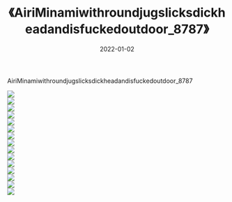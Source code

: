 ﻿---
layout: post
title:  《AiriMinamiwithroundjugslicksdickheadandisfuckedoutdoor_8787》
date:   2022-01-02
img: http://imgx.orgx.ga/漏D/2022/AiriMinamiwithroundjugslicksdickheadandisfuckedoutdoor_8787/000.jpg
categories: [美女, 清纯, 唯美]
---

AiriMinamiwithroundjugslicksdickheadandisfuckedoutdoor_8787

  ![](http://imgx.orgx.ga/漏D/2022/AiriMinamiwithroundjugslicksdickheadandisfuckedoutdoor_8787/001.jpg) <br> ![](http://imgx.orgx.ga/漏D/2022/AiriMinamiwithroundjugslicksdickheadandisfuckedoutdoor_8787/002.jpg) <br> ![](http://imgx.orgx.ga/漏D/2022/AiriMinamiwithroundjugslicksdickheadandisfuckedoutdoor_8787/003.jpg) <br> ![](http://imgx.orgx.ga/漏D/2022/AiriMinamiwithroundjugslicksdickheadandisfuckedoutdoor_8787/004.jpg) <br> ![](http://imgx.orgx.ga/漏D/2022/AiriMinamiwithroundjugslicksdickheadandisfuckedoutdoor_8787/005.jpg) <br> ![](http://imgx.orgx.ga/漏D/2022/AiriMinamiwithroundjugslicksdickheadandisfuckedoutdoor_8787/006.jpg) <br> ![](http://imgx.orgx.ga/漏D/2022/AiriMinamiwithroundjugslicksdickheadandisfuckedoutdoor_8787/007.jpg) <br> ![](http://imgx.orgx.ga/漏D/2022/AiriMinamiwithroundjugslicksdickheadandisfuckedoutdoor_8787/008.jpg) <br> ![](http://imgx.orgx.ga/漏D/2022/AiriMinamiwithroundjugslicksdickheadandisfuckedoutdoor_8787/009.jpg) <br> ![](http://imgx.orgx.ga/漏D/2022/AiriMinamiwithroundjugslicksdickheadandisfuckedoutdoor_8787/010.jpg) <br> ![](http://imgx.orgx.ga/漏D/2022/AiriMinamiwithroundjugslicksdickheadandisfuckedoutdoor_8787/011.jpg) <br> ![](http://imgx.orgx.ga/漏D/2022/AiriMinamiwithroundjugslicksdickheadandisfuckedoutdoor_8787/012.jpg) <br> ![](http://imgx.orgx.ga/漏D/2022/AiriMinamiwithroundjugslicksdickheadandisfuckedoutdoor_8787/013.jpg) <br> ![](http://imgx.orgx.ga/漏D/2022/AiriMinamiwithroundjugslicksdickheadandisfuckedoutdoor_8787/014.jpg) <br> ![](http://imgx.orgx.ga/漏D/2022/AiriMinamiwithroundjugslicksdickheadandisfuckedoutdoor_8787/015.jpg) <br>